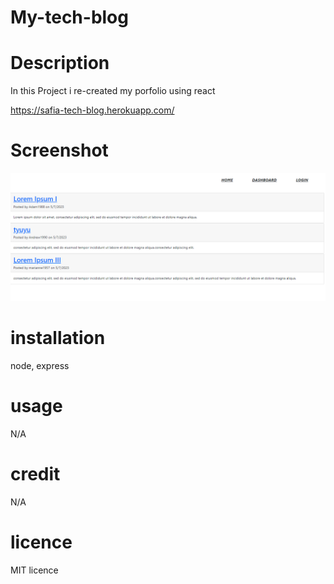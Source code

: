 # My-tech-blog

# Description
In this Project i re-created my porfolio using react

https://safia-tech-blog.herokuapp.com/

# Screenshot

![screenshot of Portfolio](./public/images/tech-Blog.png)

# installation

node, express

# usage

N/A

# credit

N/A

# licence

MIT licence
